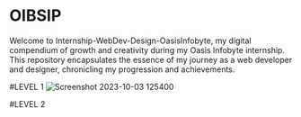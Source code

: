 # OIBSIP
Welcome to Internship-WebDev-Design-OasisInfobyte, my digital compendium of growth and creativity during my Oasis Infobyte internship. This repository encapsulates the essence of my journey as a web developer and designer, chronicling my progression and achievements.

#LEVEL 1
![Screenshot 2023-10-03 125400](https://github.com/ripper06/OIBSIP/assets/138066281/be5e693f-f0dc-460a-a5e5-26fde6396eb2)

#LEVEL 2
